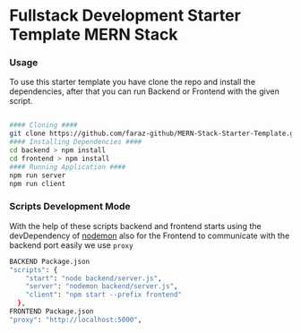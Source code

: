 Fullstack Development Starter Template MERN Stack
========

### Usage ###

To use this starter template you have clone the repo and install the dependencies, after that 
you can run Backend or Frontend with the given script.

```sh

#### Cloning ####
git clone https://github.com/faraz-github/MERN-Stack-Starter-Template.git
#### Installing Dependencies ####
cd backend > npm install
cd frontend > npm install
#### Running Application ####
npm run server
npm run client

```


### Scripts Development Mode ###

With the help of these scripts backend and frontend starts using the devDependency of [nodemon](https://nodemon.io/)
also for the Frontend to communicate with the backend port easily we use `proxy`

```sh
BACKEND Package.json
"scripts": {
    "start": "node backend/server.js",
    "server": "nodemon backend/server.js",
    "client": "npm start --prefix frontend"
  },
FRONTEND Package.json
"proxy": "http://localhost:5000",
```
